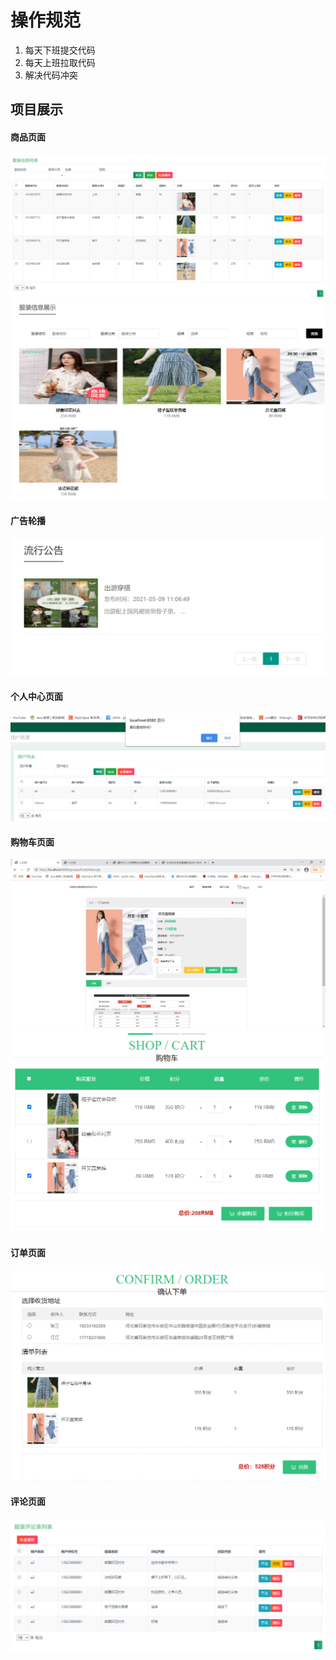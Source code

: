 # 操作规范
1. 每天下班提交代码
2. 每天上班拉取代码
3. 解决代码冲突

## 项目展示
#### 商品页面
![商品主页](./img/zhuye.png)
![商品主页_商品](./img/zhuye_sp.png)
#### 广告轮播
![广告轮播](./img/lunbo.png)
#### 个人中心页面
![用户管理](./img/yonghu.png)
#### 购物车页面
![购物车](./img/gouwuche.png)
![购物车_列表](./img/gouwuche_liebiao.png)

#### 订单页面
![支付页面](./img/dingdan.png)

#### 评论页面
![评论页面](./img/pinglun.png)
